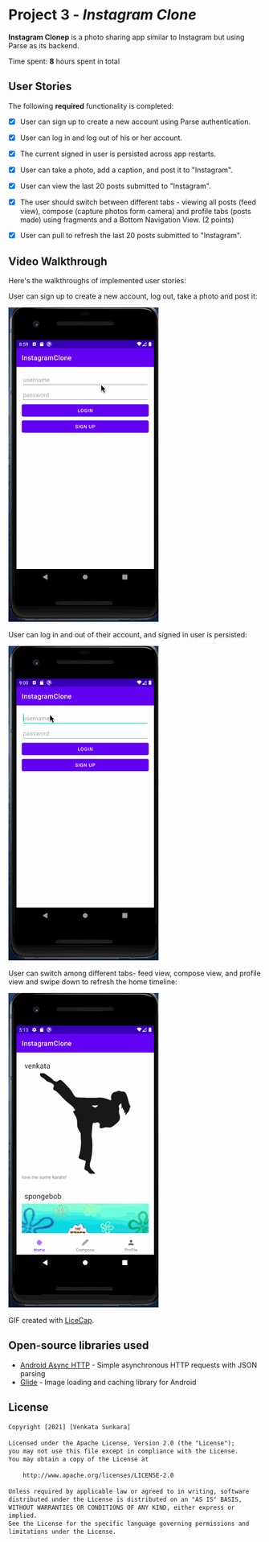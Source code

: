 # Project 3 - *Instagram Clone*

**Instagram Clonep** is a photo sharing app similar to Instagram but using Parse as its backend.

Time spent: **8** hours spent in total

## User Stories

The following **required** functionality is completed:

- [x] User can sign up to create a new account using Parse authentication.
- [x] User can log in and log out of his or her account.
- [x] The current signed in user is persisted across app restarts.
- [x] User can take a photo, add a caption, and post it to "Instagram".
- [x] User can view the last 20 posts submitted to "Instagram".
- [x] The user should switch between different tabs - viewing all posts (feed view), compose (capture photos form camera) and profile tabs (posts made) using fragments and a Bottom Navigation View. (2 points)
- [x] User can pull to refresh the last 20 posts submitted to "Instagram".


## Video Walkthrough

Here's the walkthroughs of implemented user stories:

User can sign up to create a new account, log out, take a photo and post it:


<img src='walkthrough.gif' title='User can sign up to create a new account, log out, take a photo and post it.' width='' alt='Video Walkthrough' />

User can log in and out of their account, and signed in user is persisted:


<img src='walkthrough2.gif' title='User can log in and out of their account, and signed in user is persisted.' width='' alt='Video Walkthrough' />

User can switch among different tabs- feed view, compose view, and profile view and swipe down to refresh the home timeline:


<img src='walkthrough_pt2_1.gif' title='User can switch among different tabs- feed view, compose view, and profile view.' width='' alt='Video Walkthrough' />

GIF created with [LiceCap](http://www.cockos.com/licecap/).


## Open-source libraries used

- [Android Async HTTP](https://github.com/codepath/CPAsyncHttpClient) - Simple asynchronous HTTP requests with JSON parsing
- [Glide](https://github.com/bumptech/glide) - Image loading and caching library for Android

## License

    Copyright [2021] [Venkata Sunkara]

    Licensed under the Apache License, Version 2.0 (the "License");
    you may not use this file except in compliance with the License.
    You may obtain a copy of the License at

        http://www.apache.org/licenses/LICENSE-2.0

    Unless required by applicable law or agreed to in writing, software
    distributed under the License is distributed on an "AS IS" BASIS,
    WITHOUT WARRANTIES OR CONDITIONS OF ANY KIND, either express or implied.
    See the License for the specific language governing permissions and
    limitations under the License.
